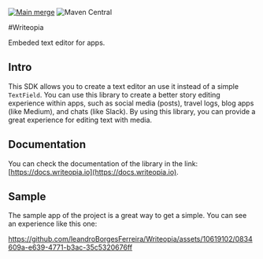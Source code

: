 
[![Main merge](https://github.com/leandroBorgesFerreira/Writeopia/actions/workflows/main-merge.yml/badge.svg)](https://github.com/leandroBorgesFerreira/Writeopia/actions/workflows/main-merge.yml) ![Maven Central](https://img.shields.io/maven-central/v/com.github.leandroborgesferreira/storyteller)

#Writeopia

Embeded text editor for apps. 

## Intro

This SDK allows you to create a text editor an use it instead of a simple `TextField`. You can use this library to create a better story editing experience within apps, such as social media (posts), travel logs, blog apps (like Medium), and chats (like Slack). By using this library, you can provide a great experience for editing text with media.

## Documentation

You can check the documentation of the library in the link: [https://docs.writeopia.io](https://docs.writeopia.io).

## Sample

The sample app of the project is a great way to get a simple. You can see an experience like this one:

https://github.com/leandroBorgesFerreira/Writeopia/assets/10619102/0834609a-e639-4771-b3ac-35c5320676ff
